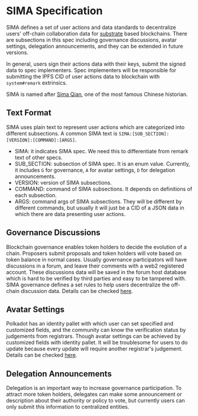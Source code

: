 # SIMA Specification

SIMA defines a set of user actions and data standards to decentralize users' off-chain collaboration data for
[substrate](https://github.com/paritytech/substrate) based blockchains. There are subsections in this spec including
governance discussions, avatar settings, delegation announcements, and they can be extended in future versions.

In general, users sign their actions data with their keys, submit the signed data to spec implementers. Spec
implementers will be responsible for submitting the IPFS CID of user actions data to blockchain with `system#remark`
extrinsics.

SIMA is named after [Sima Qian](https://en.wikipedia.org/wiki/Sima_Qian), one of the most famous Chinese historian.

## Text Format

SIMA uses plain text to represent user actions which are categorized into different subsections. A common SIMA text is
`SIMA:[SUB_SECTION]:[VERSION]:[COMMAND]:[ARGS]`.

- SIMA: it indicates SIMA spec. We need this to differentiate from remark text of other specs.
- SUB_SECTION: subsection of SIMA spec. It is an enum value. Currently, it includes `G` for governance, `A` for avatar
  settings, `D` for delegation announcements.
- VERSION: version of SIMA subsections.
- COMMAND: command of SIMA subsections. It depends on definitions of each subsection.
- ARGS: command args of SIMA subsections. They will be different by different commands, but usually it will just be a
  CID of a JSON data in which there are data presenting user actions.

## Governance Discussions

Blockchain governance enables token holders to decide the evolution of a chain. Proposers submit proposals and token
holders will vote based on token balance in normal cases. Usually governance participators will have discussions in
a forum, and leave their comments with a web2 registered account. These discussions data will be saved in the forum host
database which is hard to be verified by third parties and easy to be tampered with. SIMA governance defines a set rules
to help users decentralize the off-chain discussion data. Details can be checked [here](governance/v1/README.md).

## Avatar Settings

Polkadot has an identity pallet with which user can set specified and customized fields, and the community can know the
verification status by judgements from registrars. Though avatar settings can be achieved by customized fields with
identity pallet. It will be troublesome for users to do update because every update will require another registrar's
judgement. Details can be checked [here](avatar/v1/README.md).

## Delegation Announcements

Delegation is an important way to increase governance participation. To attract more token holders, delegates can make
some announcement or description about their authority or policy to vote, but currently users can only submit this
information to centralized entities.
